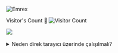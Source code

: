 

![Emrex](https://github.com/user-attachments/assets/df1433bf-67a1-47b7-be4c-8c63e2d03572)


Visitor's Count 👀 
![Visitor Count](https://profile-counter.glitch.me/{emreoztemiz-ai-ml}/count.svg)

![](https://avatars.githubusercontent.com/u/178294790?v=4)
 
 <details><summary>Neden direk tarayıcı üzerinde çalışılmalı?</summary>
<li>- 1- Daha az yer kaplar.</li>
<li>- 2- Daha az izin istenildiği için daha güvenlidir.</li>
<li>- 3- Herhangi üçüncü taraf bir uygulama yüklemek gerekmez, daha kullanışlıdır.</li>
<li>- 4- Mikro işlemlerde uygulama açılış ekranı açılana kadar işleminiz bitmiş olur. Daha seridir.</li>

  <details><summary>Why work directly on the browser?</summary>
<li>- 1- It takes up less space.</li>
<li>- 2- It is more secure as fewer permissions are required.</li>
<li>- 3- There is no need to install any third-party application, it is more convenient.</li>
<li>- 4- In micro transactions, your transaction is finished until the application splash screen opens. It is faster.</li>

# Targets
- <details><summary>Providing both visual and audible notification of the result </summary>
- - <details><summary>By creating a data set that can provide more detail in certain areas and integrating it into devices that can use cameras and deep learning reciprocity, to produce the appropriate material with an easy-to-use design for visually impaired friends and babies of learning age .</summary>
- <details><summary>Using this structure in the local repository in conjunction with other projects on Flutter, with a dataset that learns and draws conclusions based on people's usage</summary>



# App Video Preview
 <details><summary></summary>



https://github.com/user-attachments/assets/a0fff4ea-8e38-43f8-87be-fff6bd070353


# Thankful

![image](https://raw.githubusercontent.com/emreoztemiz-ai-ml/Running-contexts-without-needing-a-Mobile-App/main/Thankful.jpeg)


